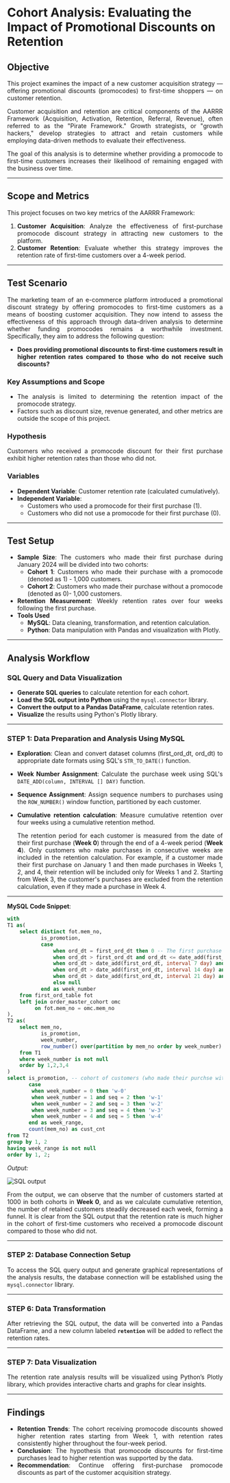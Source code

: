 # **Cohort Analysis: Evaluating the Impact of Promotional Discounts on Retention**

<div style="text-align: justify;">

## Objective
This project examines the impact of a new customer acquisition strategy — offering promotional discounts (promocodes) to first-time shoppers — on customer retention.

Customer acquisition and retention are critical components of the AARRR Framework (Acquisition, Activation, Retention, Referral, Revenue), often referred to as the "Pirate Framework." Growth strategists, or "growth hackers," develop strategies to attract and retain customers while employing data-driven methods to evaluate their effectiveness.

The goal of this analysis is to determine whether providing a promocode to first-time customers increases their likelihood of remaining engaged with the business over time.

---

## Scope and Metrics
This project focuses on two key metrics of the AARRR Framework:

1. **Customer Acquisition**: Analyze the effectiveness of first-purchase promocode discount strategy in attracting new customers to the platform.
2. **Customer Retention**: Evaluate whether this strategy improves the retention rate of first-time customers over a 4-week period. 

---

## Test Scenario
The marketing team of an e-commerce platform introduced a promotional discount strategy by offering promocodes to first-time customers as a means of boosting customer acquisition. They now intend to assess the effectiveness of this approach through data-driven analysis to determine whether funding promocodes remains a worthwhile investment. Specifically, they aim to address the following question:

 - **Does providing promotional discounts to first-time customers result in higher retention rates compared to those who do not receive such discounts?**

### Key Assumptions and Scope
- The analysis is limited to determining the retention impact of the promocode strategy.
- Factors such as discount size, revenue generated, and other metrics are outside the scope of this project.

### Hypothesis
Customers who received a promocode discount for their first purchase exhibit higher retention rates than those who did not.

### Variables
- **Dependent Variable**: Customer retention rate (calculated cumulatively).
- **Independent Variable**:
  - Customers who used a promocode for their first purchase (1).
  - Customers who did not use a promocode for their first purchase (0).

---

## Test Setup
- **Sample Size**:
    The customers who made their first purchase during January 2024 will be divided into two cohorts:
     - **Cohort 1**: Customers who made their purchase with a promocode (denoted as 1) - 1,000 customers.
     - **Cohort 2**: Customers who made their purchase without a promocode (denoted as 0)- 1,000 customers.
- **Retention Measurement**: Weekly retention rates over four weeks following the first purchase.
- **Tools Used**
     - **MySQL**: Data cleaning, transformation, and retention calculation.
     - **Python**: Data manipulation with Pandas and visualization with Plotly.
---

## Analysis Workflow

### SQL Query and Data Visualization
- **Generate SQL queries** to calculate retention for each cohort.
- **Load the SQL output into Python** using the `mysql.connector` library.
- **Convert the output to a Pandas DataFrame**, calculate retention rates.
- **Visualize** the results using Python's Plotly library.

 ---
 
### **STEP 1**: Data Preparation and Analysis Using MySQL 
- **Exploration**: Clean and convert dataset columns (first_ord_dt, ord_dt) to appropriate date formats using SQL's `STR_TO_DATE()` function.
- **Week Number Assignment**: Calculate the purchase week using SQL's `DATE_ADD(column, INTERVAL [] DAY)` function.
- **Sequence Assignment**: Assign sequence numbers to purchases using the `ROW_NUMBER()` window function, partitioned by each customer.
- **Cumulative retention calculation**: Measure cumulative retention over four weeks using a cumulative retention method.

  The retention period for each customer is measured from the date of their first purchase (**Week 0**) through the end of a 4-week period (**Week 4**). Only customers who make 
  purchases in consecutive weeks are included in the retention calculation. For example, if a customer made their first purchase on January 1 and then made purchases in Weeks 1, 2, and 4, their retention will be included only for Weeks 1 and 2. Starting from Week 3, the customer's purchases are excluded from the retention calculation, even if they made a purchase in Week 4.
   
---
**MySQL Code Snippet**:
```sql
with 
T1 as(
	select distinct fot.mem_no,
	       is_promotion,
	       case
	           when ord_dt = first_ord_dt then 0 -- The first purchase (week 0)
	           when ord_dt > first_ord_dt and ord_dt <= date_add(first_ord_dt, interval 7 day) then 1 -- Purchases within the first week
	           when ord_dt > date_add(first_ord_dt, interval 7 day) and ord_dt <= date_add(first_ord_dt, interval 14 day) then 2 -- Purchases within the second week
	           when ord_dt > date_add(first_ord_dt, interval 14 day) and ord_dt <= date_add(first_ord_dt, interval 21 day) then 3 -- Purchases within the third week
	           when ord_dt > date_add(first_ord_dt, interval 21 day) and ord_dt <= date_add(first_ord_dt, interval 28 day) then 4 -- Purchases within the fourth week
	           else null
	       end as week_number
	from first_ord_table fot
	left join order_master_cohort omc 
	     on fot.mem_no = omc.mem_no
),
T2 as(
	select mem_no,
	       is_promotion,
	       week_number,
	       row_number() over(partition by mem_no order by week_number) as seq
	from T1
	where week_number is not null
	order by 1,2,3,4
)
select is_promotion, -- cohort of customers (who made their purchse with promocode discount/without promocode discount)
       case
       	when week_number = 0 then 'w-0'
       	when week_number = 1 and seq = 2 then 'w-1'
       	when week_number = 2 and seq = 3 then 'w-2'
       	when week_number = 3 and seq = 4 then 'w-3'
       	when week_number = 4 and seq = 5 then 'w-4'
       end as week_range, 
       count(mem_no) as cust_cnt
from T2
group by 1, 2
having week_range is not null
order by 1, 2;

```

</div>

*Output:*

![SQL output](https://github.com/yayra/Business-Analytics/blob/9aa121bbb98931290aeca98a065e40b8c7ca4b48/Cohort-Analysis/images/Output.png)

<div style="text-align: justify;">
From the output, we can observe that the number of customers started at 1000 in both cohorts in <b>Week 0</b>, and as we calculate cumulative retention, the number of retained customers steadily decreased each week, forming a funnel. It is clear from the SQL output that the retention rate is much higher in the cohort of first-time customers who received a promocode discount compared to those who did not.

---

### **STEP 2**: Database Connection Setup
To access the SQL query output and generate graphical representations of the analysis results, the database connection will be established using the `mysql.connector` library.

---

### **STEP 6**: Data Transformation
After retrieving the SQL output, the data will be converted into a Pandas DataFrame, and a new column labeled **`retention`** will be added to reflect the retention rates.

---

### **STEP 7**: Data Visualization
The retention rate analysis results will be visualized using Python’s Plotly library, which provides interactive charts and graphs for clear insights.

---

## Findings

- **Retention Trends**: The cohort receiving promocode discounts showed higher retention rates starting from Week 1, with retention rates consistently higher throughout the four-week period.
- **Conclusion**: The hypothesis that promocode discounts for first-time purchases lead to higher retention was supported by the data.
- **Recommendation**: Continue offering first-purchase promocode discounts as part of the customer acquisition strategy.

</div>
